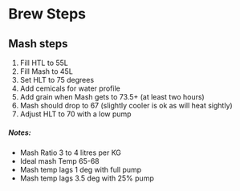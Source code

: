 # Brew Steps

	
## Mash steps
1. Fill HTL to 55L
1. Fill Mash to 45L	
1. Set HLT to 75 degrees
1. Add cemicals for water profile 	
1. Add grain when Mash gets to 73.5+ (at least two hours)	
1. Mash should drop to 67 (slightly cooler is ok as will heat sightly)	
1. Adjust HLT to 70 with a low pump	

##### Notes:	
* Mash Ratio	3 to 4 litres per KG
* Ideal mash Temp 	65-68
* Mash temp lags 1 deg with full pump	
* Mash temp lags 3.5 deg with 25% pump
